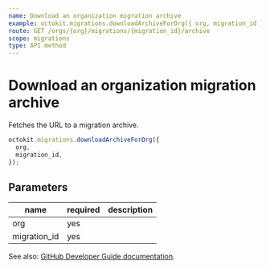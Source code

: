 ```yaml
---
name: Download an organization migration archive
example: octokit.migrations.downloadArchiveForOrg({ org, migration_id })
route: GET /orgs/{org}/migrations/{migration_id}/archive
scope: migrations
type: API method
---
```


# Download an organization migration archive

Fetches the URL to a migration archive.

```js
octokit.migrations.downloadArchiveForOrg({
  org,
  migration_id,
});
```

## Parameters

<table>
  <thead>
    <tr>
      <th>name</th>
      <th>required</th>
      <th>description</th>
    </tr>
  </thead>
  <tbody>
    <tr><td>org</td><td>yes</td><td>

</td></tr>
<tr><td>migration_id</td><td>yes</td><td>

</td></tr>
  </tbody>
</table>

See also: [GitHub Developer Guide documentation](https://developer.github.com/v3/migrations/orgs/#download-an-organization-migration-archive).

